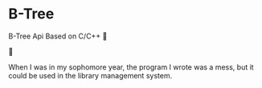 # B-Tree
B-Tree Api Based on C/C++ :see_no_evil:


:see_no_evil:

When I was in my sophomore year, the program I wrote was a mess, but it could be used in the library management system.
